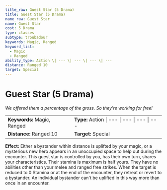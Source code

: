 ```yaml
---
title_raw: Guest Star (5 Drama)
title: Guest Star (5 Drama)
name_raw: Guest Star
name: Guest Star
cost: 5 Drama
type: classes
subtype: troubadour
keywords: Magic, Ranged
keyword_list:
  - Magic
  - Ranged
ability_type: Action \| --- \| --- \| --- \| ---
distance: Ranged 10
target: Special
---
```


# Guest Star (5 Drama)

*We offered them a percentage of the gross. So they're working for free!*

|                             |                                              |
| :-------------------------- | :------------------------------------------- |
| **Keywords:** Magic, Ranged | **Type:** Action \| --- \| --- \| --- \| --- |
| **Distance:** Ranged 10     | **Target:** Special                          |

**Effect:** Either a bystander within distance is uplifted by your magic, or a mysterious new hero appears in an unoccupied space to help out during the encounter. This guest star is controlled by you, has their own turn, shares your characteristics. Their stamina is maximum is half yours. They have no abilities other than your melee and ranged free strikes. When the target is reduced to 0 Stamina or at the end of the encounter, they retreat or revert to a bystander. An individual bystander can't be uplifted in this way more than once in an encounter.
